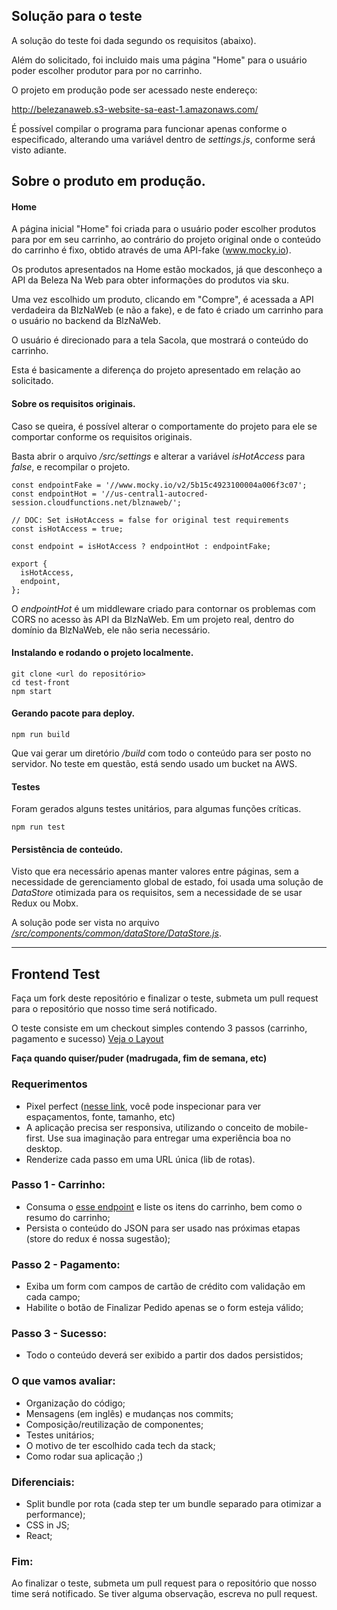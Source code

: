 ## Solução para o teste

A solução do teste foi dada segundo os requisitos (abaixo).

Além do solicitado, foi incluido mais uma página "Home" para o usuário poder escolher produtor para por no carrinho.

O projeto em produção pode ser acessado neste endereço:

http://belezanaweb.s3-website-sa-east-1.amazonaws.com/

É possível compilar o programa para funcionar apenas conforme o especificado, alterando uma variável dentro de *settings.js*, conforme será visto adiante.

## Sobre o produto em produção.

#### Home
A página inicial "Home" foi criada para o usuário poder escolher produtos para por em seu carrinho, ao contrário do projeto original onde o conteúdo do carrinho é fixo, obtido através de uma API-fake (www.mocky.io).

Os produtos apresentados na Home estão mockados, já que desconheço a API da Beleza Na Web para obter informações do produtos via sku.

Uma vez escolhido um produto, clicando em "Compre", é acessada a API verdadeira da BlzNaWeb (e não a fake), e de fato é criado um carrinho para o usuário no backend da BlzNaWeb.

O usuário é direcionado para a tela Sacola, que mostrará o conteúdo do carrinho.

Esta é basicamente a diferença do projeto apresentado em relação ao solicitado.

#### Sobre os requisitos originais.

Caso se queira, é possível alterar o comportamente do projeto para ele se comportar conforme os requisitos originais.

Basta abrir o arquivo */src/settings* e alterar a variável *isHotAccess* para *false*, e recompilar o projeto.

```
const endpointFake = '//www.mocky.io/v2/5b15c4923100004a006f3c07';
const endpointHot = '//us-central1-autocred-session.cloudfunctions.net/blznaweb/';

// DOC: Set isHotAccess = false for original test requirements
const isHotAccess = true;

const endpoint = isHotAccess ? endpointHot : endpointFake;

export {
  isHotAccess,
  endpoint,
};
```
O *endpointHot* é um middleware criado para contornar os problemas com CORS no acesso às API da BlzNaWeb. Em um projeto real, dentro do domínio da BlzNaWeb, ele não seria necessário.

#### Instalando e rodando o projeto localmente.
```
git clone <url do repositório>
cd test-front
npm start
````
#### Gerando pacote para deploy.
```
npm run build
```
Que vai gerar um diretório */build* com todo o conteúdo para ser posto no servidor. No teste em questão, está sendo usado um bucket na AWS.

#### Testes
Foram gerados alguns testes unitários, para algumas funções críticas.
```
npm run test
```
#### Persistência de conteúdo.
Visto que era necessário apenas manter valores entre páginas, sem a necessidade de gerenciamento global de estado, foi usada uma solução de *DataStore* otimizada para os requisitos, sem a necessidade de se usar Redux ou Mobx.

A solução pode ser vista no arquivo [*/src/components/common/dataStore/DataStore.js*](./src/components/common/dataStore/DataStore.js).
___

## Frontend Test

Faça um fork deste repositório e finalizar o teste, submeta um pull request para o repositório que nosso time será notificado.

O teste consiste em um checkout simples contendo 3 passos (carrinho, pagamento e sucesso) [Veja o Layout](https://projects.invisionapp.com/prototype/font-test-cji0j0khf005c1t0132358e8k)

**Faça quando quiser/puder (madrugada, fim de semana, etc)**

### Requerimentos

- Pixel perfect ([nesse link](https://projects.invisionapp.com/prototype/font-test-cji0j0khf005c1t0132358e8k), você pode inspecionar para ver espaçamentos, fonte, tamanho, etc)
- A aplicação precisa ser responsiva, utilizando o conceito de mobile-first. Use sua imaginação para entregar uma experiência boa no desktop.
- Renderize cada passo em uma URL única (lib de rotas).


### Passo 1 - Carrinho:
  - Consuma o [esse endpoint](http://www.mocky.io/v2/5b15c4923100004a006f3c07) e liste os itens do carrinho, bem como o resumo do carrinho;
  - Persista o conteúdo do JSON para ser usado nas próximas etapas (store do redux é nossa sugestão);

### Passo 2 - Pagamento:
  - Exiba um form com campos de cartão de crédito com validação em cada campo;
  - Habilite o botão de Finalizar Pedido apenas se o form esteja válido;

### Passo 3 - Sucesso:
  - Todo o conteúdo deverá ser exibido a partir dos dados persistidos;

### O que vamos avaliar:
  - Organização do código;
  - Mensagens (em inglês) e mudanças nos commits;
  - Composição/reutilização de componentes;
  - Testes unitários;
  - O motivo de ter escolhido cada tech da stack;
  - Como rodar sua aplicação ;)

### Diferenciais:
  - Split bundle por rota (cada step ter um bundle separado para otimizar a performance);
  - CSS in JS;
  - React;

### Fim:
Ao finalizar o teste, submeta um pull request para o repositório que nosso time será notificado. Se tiver alguma observação, escreva no pull request.
